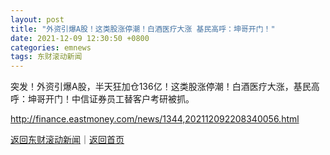 ```yaml
---
layout: post
title: "外资引爆A股！这类股涨停潮！白酒医疗大涨 基民高呼：坤哥开门！"
date: 2021-12-09 12:30:50 +0800
categories: emnews
tags: 东财滚动新闻
---
```


突发！外资引爆A股，半天狂加仓136亿！这类股涨停潮！白酒医疗大涨，基民高呼：坤哥开门！中信证券员工替客户考研被抓。

<http://finance.eastmoney.com/news/1344,202112092208340056.html>

[返回东财滚动新闻](//finews.withounder.com/emnews/)｜[返回首页](//finews.withounder.com/)